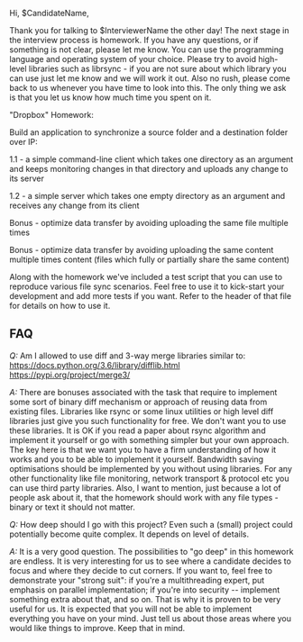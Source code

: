 Hi, $CandidateName,

Thank you for talking to $InterviewerName the other day! The next stage in the interview process is homework. If you have any questions, or if something is not clear, please let me know. You can use the programming language and operating system of your choice. Please try to avoid high-level libraries such as librsync - if you are not sure about which library you can use just let me know and we will work it out. Also no rush, please come back to us whenever you have time to look into this. The only thing we ask is that you let us know how much time you spent on it.

"Dropbox" Homework:

Build an application to synchronize a source folder and a destination folder over IP:

1.1 - a simple command-line client which takes one directory as an argument and keeps monitoring changes in that directory and uploads any change to its server

1.2 - a simple server which takes one empty directory as an argument and receives any change from its client

Bonus - optimize data transfer by avoiding uploading the same file multiple times

Bonus - optimize data transfer by avoiding uploading the same content multiple times content (files which fully or partially share the same content)

Along with the homework we've included a test script that you can use to reproduce various file sync scenarios. Feel free to use it to kick-start your development and add more tests if you want. Refer to the header of that file for details on how to use it.

FAQ
---

*Q:* Am I allowed to use diff and 3-way merge libraries similar to: https://docs.python.org/3.6/library/difflib.html https://pypi.org/project/merge3/

*A:* There are bonuses associated with the task that require to implement some sort of binary diff mechanism or approach of reusing data from existing files. Libraries like rsync or some linux utilities or high level diff libraries just give you such functionality for free. We don't want you to use these libraries. It is OK if you read a paper about rsync algorithm and implement it yourself or go with something simpler but your own approach. The key here is that we want you to have a firm understanding of how it works and you to be able to implement it yourself. Bandwidth saving optimisations should be implemented by you without using libraries. For any other functionality like file monitoring, network transport & protocol etc you can use third party libraries. Also, I want to mention, just because a lot of people ask about it, that the homework should work with any file types - binary or text it should not matter.

*Q:* How deep should I go with this project? Even such a (small) project could potentially become quite complex. It depends on level of details.

*A:* It is a very good question. The possibilities to "go deep" in this homework are endless. It is very interesting for us to see where a candidate decides to focus and where they decide to cut corners. If you want to, feel free to demonstrate your "strong suit": if you're a multithreading expert, put emphasis on parallel implementation; if you're into security -- implement something extra about that, and so on. That is why it is proven to be very useful for us. It is expected that you will not be able to implement everything you have on your mind. Just tell us about those areas where you would like things to improve. Keep that in mind.

